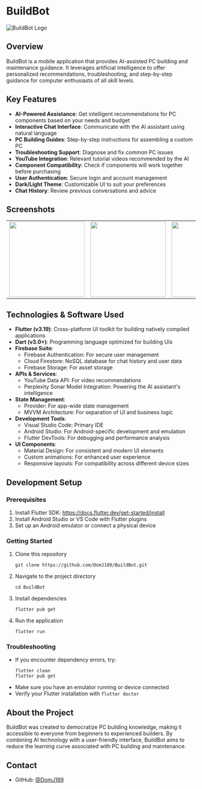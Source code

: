 # BuildBot

![BuildBot Logo](https://raw.githubusercontent.com/DomJ189/BuildBot/master/assets/images/buildbot_logo.png)

## Overview
BuildBot is a mobile application that provides AI-assisted PC building and maintenance guidance. It leverages artificial intelligence to offer personalized recommendations, troubleshooting, and step-by-step guidance for computer enthusiasts of all skill levels.

## Key Features
- **AI-Powered Assistance**: Get intelligent recommendations for PC components based on your needs and budget
- **Interactive Chat Interface**: Communicate with the AI assistant using natural language
- **PC Building Guides**: Step-by-step instructions for assembling a custom PC
- **Troubleshooting Support**: Diagnose and fix common PC issues
- **YouTube Integration**: Relevant tutorial videos recommended by the AI
- **Component Compatibility**: Check if components will work together before purchasing
- **User Authentication**: Secure login and account management
- **Dark/Light Theme**: Customizable UI to suit your preferences
- **Chat History**: Review previous conversations and advice

## Screenshots
<table>
  <tr>
    <td><img src="assets/screenshots/chat_screen.png" width="200"/></td>
    <td><img src="assets/screenshots/theme_screen.png" width="200"/></td>
    <td><img src="assets/screenshots/profile_screen.png" width="200"/></td>
  </tr>
</table>

## Technologies & Software Used
- **Flutter (v3.19)**: Cross-platform UI toolkit for building natively compiled applications
- **Dart (v3.0+)**: Programming language optimized for building UIs
- **Firebase Suite**:
  - Firebase Authentication: For secure user management
  - Cloud Firestore: NoSQL database for chat history and user data
  - Firebase Storage: For asset storage
- **APIs & Services**:
  - YouTube Data API: For video recommendations
  - Perplexity Sonar Model Integration: Powering the AI assistant's intelligence
- **State Management**:
  - Provider: For app-wide state management
  - MVVM Architecture: For separation of UI and business logic
- **Development Tools**:
  - Visual Studio Code: Primary IDE
  - Android Studio: For Android-specific development and emulation
  - Flutter DevTools: For debugging and performance analysis
- **UI Components**:
  - Material Design: For consistent and modern UI elements
  - Custom animations: For enhanced user experience
  - Responsive layouts: For compatibility across different device sizes

## Development Setup

### Prerequisites
1. Install Flutter SDK: https://docs.flutter.dev/get-started/install
2. Install Android Studio or VS Code with Flutter plugins
3. Set up an Android emulator or connect a physical device

### Getting Started
1. Clone this repository
   ```
   git clone https://github.com/DomJ189/BuildBot.git
   ```
2. Navigate to the project directory
   ```
   cd BuildBot
   ```
3. Install dependencies
   ```
   flutter pub get
   ```
4. Run the application
   ```
   flutter run
   ```

### Troubleshooting
- If you encounter dependency errors, try:
  ```
  flutter clean
  flutter pub get
  ```
- Make sure you have an emulator running or device connected
- Verify your Flutter installation with `flutter doctor`

## About the Project
BuildBot was created to democratize PC building knowledge, making it accessible to everyone from beginners to experienced builders. By combining AI technology with a user-friendly interface, BuildBot aims to reduce the learning curve associated with PC building and maintenance.

## Contact
- GitHub: [@DomJ189](https://github.com/DomJ189)
